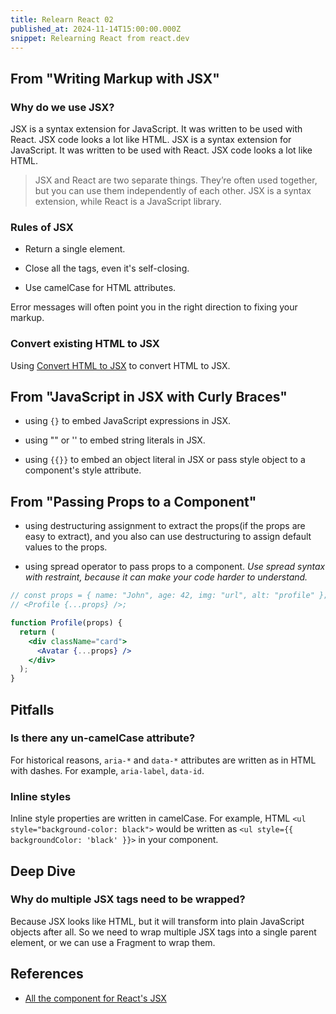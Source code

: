 ```yaml
---
title: Relearn React 02
published_at: 2024-11-14T15:00:00.000Z
snippet: Relearning React from react.dev
---
```


## From "Writing Markup with JSX"

### Why do we use JSX?

JSX is a syntax extension for JavaScript. It was written to be used with React. JSX code looks a lot like HTML. JSX is a syntax extension for JavaScript. It was written to be used with React. JSX code looks a lot like HTML.

> JSX and React are two separate things. They’re often used together, but you can use them independently of each other. JSX is a syntax extension, while React is a JavaScript library.

### Rules of JSX

- Return a single element.

- Close all the tags, even it's self-closing.

- Use camelCase for HTML attributes.

Error messages will often point you in the right direction to fixing your markup.

### Convert existing HTML to JSX

Using [Convert HTML to JSX](https://transform.tools/html-to-jsx) to convert HTML to JSX.

## From "JavaScript in JSX with Curly Braces"

- using `{}` to embed JavaScript expressions in JSX.

- using "" or '' to embed string literals in JSX.

- using `{{}}` to embed an object literal in JSX or pass style object to a component's style attribute.

## From "Passing Props to a Component"

- using destructuring assignment to extract the props(if the props are easy to extract), and you also can use destructuring to assign default values to the props.

- using spread operator to pass props to a component. *Use spread syntax with restraint, because it can make your code harder to understand.*

```jsx
// const props = { name: "John", age: 42, img: "url", alt: "profile" };
// <Profile {...props} />;

function Profile(props) {
  return (
    <div className="card">
      <Avatar {...props} />
    </div>
  );
}
```

## Pitfalls

### Is there any un-camelCase attribute?

For historical reasons, `aria-*` and `data-*` attributes are written as in HTML with dashes. For example, `aria-label`, `data-id`.

### Inline styles

Inline style properties are written in camelCase. For example, HTML `<ul style="background-color: black">` would be written as `<ul style={{ backgroundColor: 'black' }}>` in your component.

## Deep Dive

### Why do multiple JSX tags need to be wrapped?

Because JSX looks like HTML, but it will transform into plain JavaScript objects after all. So we need to wrap multiple JSX tags into a single parent element, or we can use a Fragment to wrap them.

## References

- [All the component for React's JSX](https://react.dev/reference/react-dom/components/common)
